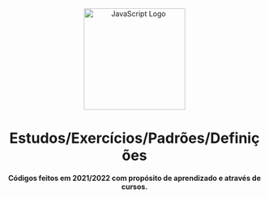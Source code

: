 <div align="center">
  <img width=200 alt="JavaScript Logo" src="https://raw.githubusercontent.com/remojansen/logo.ts/master/ts.png">
</div>

<div align="center">
  <h1>Estudos/Exercícios/Padrões/Definições</h1>

  <p>
    <strong>Códigos feitos em 2021/2022 com propósito de aprendizado e através de cursos.</strong>
  </p>
</div>
